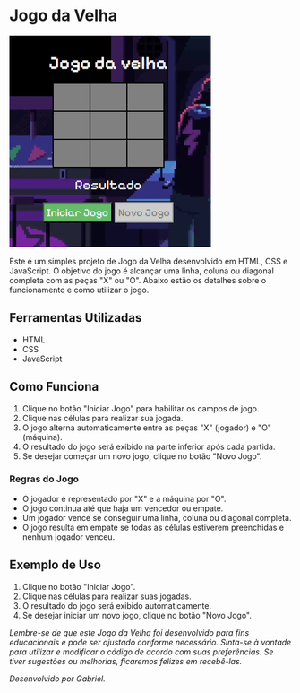 # Jogo da Velha

![Imagem do Jogo da Velha](/img/jogodavelha.png)

Este é um simples projeto de Jogo da Velha desenvolvido em HTML, CSS e JavaScript. O objetivo do jogo é alcançar uma linha, coluna ou diagonal completa com as peças "X" ou "O". Abaixo estão os detalhes sobre o funcionamento e como utilizar o jogo.

## Ferramentas Utilizadas

- HTML
- CSS
- JavaScript

## Como Funciona

1. Clique no botão "Iniciar Jogo" para habilitar os campos de jogo.
2. Clique nas células para realizar sua jogada.
3. O jogo alterna automaticamente entre as peças "X" (jogador) e "O" (máquina).
4. O resultado do jogo será exibido na parte inferior após cada partida.
5. Se desejar começar um novo jogo, clique no botão "Novo Jogo".

### Regras do Jogo

- O jogador é representado por "X" e a máquina por "O".
- O jogo continua até que haja um vencedor ou empate.
- Um jogador vence se conseguir uma linha, coluna ou diagonal completa.
- O jogo resulta em empate se todas as células estiverem preenchidas e nenhum jogador venceu.

## Exemplo de Uso

1. Clique no botão "Iniciar Jogo".
2. Clique nas células para realizar suas jogadas.
3. O resultado do jogo será exibido automaticamente.
4. Se desejar iniciar um novo jogo, clique no botão "Novo Jogo".

*Lembre-se de que este Jogo da Velha foi desenvolvido para fins educacionais e pode ser ajustado conforme necessário. Sinta-se à vontade para utilizar e modificar o código de acordo com suas preferências. Se tiver sugestões ou melhorias, ficaremos felizes em recebê-las.*

*Desenvolvido por Gabriel.*
